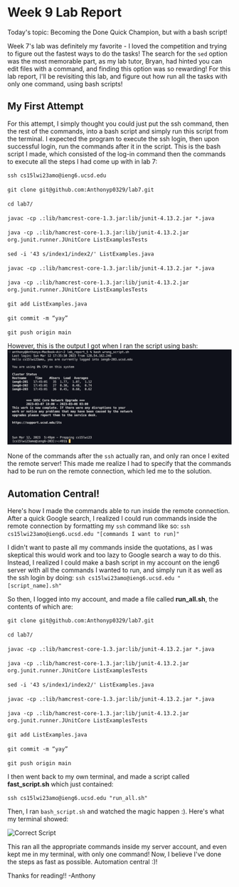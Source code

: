 # Week 9 Lab Report
Today's topic: Becoming the Done Quick Champion, but with a bash script!

Week 7's lab was definitely my favorite - I loved the competition and trying to figure out the fastest ways to do the tasks! The search for the ```sed```
option was the most memorable part, as my lab tutor, Bryan, had hinted you can edit files with a command, and finding this option was so rewarding!
For this lab report, I'll be revisiting this lab, and figure out how run all the tasks with only one command, using bash scripts!

## My First Attempt

For this attempt, I simply thought you could just put the ssh command, then the rest of the commands, into a bash script and simply run this script from
the terminal. I expected the program to execute the ssh login, then upon successful login, run the commands after it in the script. This is the bash script
I made, which consisted of the log-in command then the commands to execute all the steps I had come up with in lab 7: 

```
ssh cs15lwi23amo@ieng6.ucsd.edu

git clone git@github.com:Anthonyp0329/lab7.git

cd lab7/

javac -cp .:lib/hamcrest-core-1.3.jar:lib/junit-4.13.2.jar *.java

java -cp .:lib/hamcrest-core-1.3.jar:lib/junit-4.13.2.jar org.junit.runner.JUnitCore ListExamplesTests

sed -i '43 s/index1/index2/' ListExamples.java

javac -cp .:lib/hamcrest-core-1.3.jar:lib/junit-4.13.2.jar *.java

java -cp .:lib/hamcrest-core-1.3.jar:lib/junit-4.13.2.jar org.junit.runner.JUnitCore ListExamplesTests

git add ListExamples.java

git commit -m “yay”

git push origin main
```

However, this is the output I got when I ran the script using bash: 
![Wrong Script](wrong_script.png)

None of the commands after the ```ssh``` actually ran, and only ran once I exited the remote server! This made me realize I had to specify that the 
commands had to be run on the remote connection, which led me to the solution.

## Automation Central!

Here's how I made the commands able to run inside the remote connection. After a quick Google search, I realized I could run commands inside the remote 
connection by formatting my ```ssh``` command like so: 
```ssh cs15lwi23amo@ieng6.ucsd.edu "[commands I want to run]"```

I didn't want to paste all my commands inside the quotations, as I was skeptical this would work and too lazy to Google search a way to do this.
Instead, I realized I could make a bash script in my account on the ieng6 server with all the commands I wanted to run, and simply run it as well 
as the ssh login by doing: 
```ssh cs15lwi23amo@ieng6.ucsd.edu "[script_name].sh"```

So then, I logged into my account, and made a file called **run_all.sh**, the contents of which are:

```
git clone git@github.com:Anthonyp0329/lab7.git

cd lab7/

javac -cp .:lib/hamcrest-core-1.3.jar:lib/junit-4.13.2.jar *.java

java -cp .:lib/hamcrest-core-1.3.jar:lib/junit-4.13.2.jar org.junit.runner.JUnitCore ListExamplesTests

sed -i '43 s/index1/index2/' ListExamples.java

javac -cp .:lib/hamcrest-core-1.3.jar:lib/junit-4.13.2.jar *.java

java -cp .:lib/hamcrest-core-1.3.jar:lib/junit-4.13.2.jar org.junit.runner.JUnitCore ListExamplesTests

git add ListExamples.java

git commit -m “yay”

git push origin main
```

I then went back to my own terminal, and made a script called **fast_script.sh** which just contained: 
```
ssh cs15lwi23amo@ieng6.ucsd.edu "run_all.sh"
```

Then, I ran ```bash_script.sh``` and watched the magic happen :). Here's what my terminal showed: 

![Correct Script](correct_script.png)

This ran all the appropriate commands inside my server account, and even kept me in my terminal, with only one command! Now, I believe I've done the steps as fast as possible. Automation central :)!

Thanks for reading!! -Anthony

